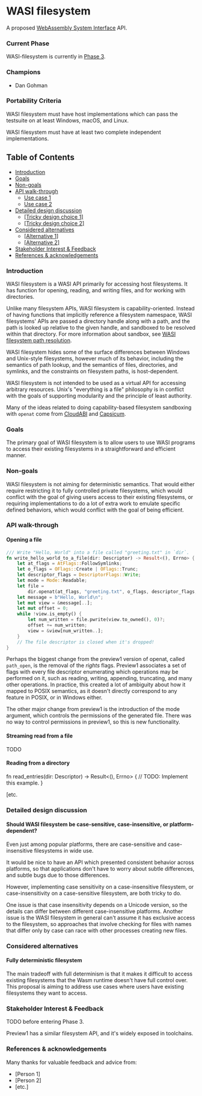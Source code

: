 # WASI filesystem

A proposed [WebAssembly System Interface](https://github.com/WebAssembly/WASI) API.

### Current Phase

WASI-filesystem is currently in [Phase 3].

[Phase 3]: https://github.com/WebAssembly/WASI/blob/main/Proposals.md#phase-3---implementation-phase-cg--wg

### Champions

- Dan Gohman

### Portability Criteria

WASI filesystem must have host implementations which can pass the testsuite
on at least Windows, macOS, and Linux.

WASI filesystem must have at least two complete independent implementations.

## Table of Contents

- [Introduction](#introduction)
- [Goals](#goals)
- [Non-goals](#non-goals)
- [API walk-through](#api-walk-through)
  - [Use case 1](#use-case-1)
  - [Use case 2](#use-case-2)
- [Detailed design discussion](#detailed-design-discussion)
  - [[Tricky design choice 1]](#tricky-design-choice-1)
  - [[Tricky design choice 2]](#tricky-design-choice-2)
- [Considered alternatives](#considered-alternatives)
  - [[Alternative 1]](#alternative-1)
  - [[Alternative 2]](#alternative-2)
- [Stakeholder Interest & Feedback](#stakeholder-interest--feedback)
- [References & acknowledgements](#references--acknowledgements)

### Introduction

WASI filesystem is a WASI API primarily for accessing host filesystems. It
has function for opening, reading, and writing files, and for working with
directories.

Unlike many filesystem APIs, WASI filesystem is capability-oriented. Instead
of having functions that implicitly reference a filesystem namespace,
WASI filesystems' APIs are passed a directory handle along with a path, and
the path is looked up relative to the given handle, and sandboxed to be
resolved within that directory. For more information about sandbox, see
[WASI filesystem path resolution](path-resolution.md).

WASI filesystem hides some of the surface differences between Windows and
Unix-style filesystems, however much of its behavior, including the
semantics of path lookup, and the semantics of files, directories, and
symlinks, and the constraints on filesystem paths, is host-dependent.

WASI filesystem is not intended to be used as a virtual API for accessing
arbitrary resources. Unix's "everything is a file" philosophy is in conflict
with the goals of supporting modularity and the principle of least authority.

Many of the ideas related to doing capability-based filesystem sandboxing with
`openat` come from [CloudABI](https://github.com/NuxiNL/cloudabi) and
[Capsicum](https://wiki.freebsd.org/Capsicum).

### Goals

The primary goal of WASI filesystem is to allow users to use WASI programs to
access their existing filesystems in a straightforward and efficient manner.

### Non-goals

WASI filesystem is not aiming for deterministic semantics. That would either
require restricting it to fully controlled private filesystems, which would
conflict with the goal of giving users access to their existing filesystems,
or requiring implementations to do a lot of extra work to emulate specific
defined behaviors, which would conflict with the goal of being efficient.

### API walk-through

#### Opening a file

```rust
/// Write "Hello, World" into a file called "greeting.txt" in `dir`.
fn write_hello_world_to_a_file(dir: Descriptor) -> Result<(), Errno> {
    let at_flags = AtFlags::FollowSymlinks;
    let o_flags = OFlags::Create | OFlags::Trunc;
    let descriptor_flags = DescriptorFlags::Write;
    let mode = Mode::Readable;
    let file =
        dir.openat(at_flags, "greeting.txt", o_flags, descriptor_flags, mode)?;
    let message = b"Hello, World\n";
    let mut view = &message[..];
    let mut offset = 0;
    while !view.is_empty() {
        let num_written = file.pwrite(view.to_owned(), 0)?;
        offset += num_written;
        view = &view[num_written..];
    }
    // The file descriptor is closed when it's dropped!
}
```

Perhaps the biggest change from the preview1 version of openat, called
`path_open`, is the removal of the *rights* flags. Preview1 associates
a set of flags with every file descriptor enumerating which operations
may be performed on it, such as reading, writing, appending, truncating,
and many other operations. In practice, this created a lot of ambiguity
about how it mapped to POSIX semantics, as it doesn't directly correspond
to any feature in POSIX, or in Windows either.

The other major change from preview1 is the introduction of the mode
argument, which controls the permissions of the generated file. There
was no way to control permissions in preview1, so this is new
functionality.

#### Streaming read from a file

TODO

#### Reading from a directory

fn read_entries(dir: Descriptor) -> Result<(), Errno> {
    // TODO: Implement this example.
}

[etc.

### Detailed design discussion

#### Should WASI filesystem be case-sensitive, case-insensitive, or platform-dependent?

Even just among popular platforms, there are case-sensitive and
case-insensitive filesystems in wide use.

It would be nice to have an API which presented consistent behavior across
platforms, so that applications don't have to worry about subtle differences,
and subtle bugs due to those differences.

However, implementing case sensitivity on a case-insensitive filesystem, or
case-insensitivity on a case-sensitive filesystem, are both tricky to do.

One issue is that case insensitivity depends on a Unicode version, so the
details can differ between different case-insensitive platforms. Another
issue is the WASI filesystem in general can't assume it has exclusive access
to the filesystem, so approaches that involve checking for files with names
that differ only by case can race with other processes creating new files.

### Considered alternatives

#### Fully deterministic filesystem

The main tradeoff with full determinism is that it makes it difficult to access existing filesystems that the Wasm runtime doesn't have full control over. This proposal is aiming to address use cases where users have existing filesystems they want to access.

### Stakeholder Interest & Feedback

TODO before entering Phase 3.

Preview1 has a similar filesystem API, and it's widely exposed in toolchains.

### References & acknowledgements

Many thanks for valuable feedback and advice from:

- [Person 1]
- [Person 2]
- [etc.]
